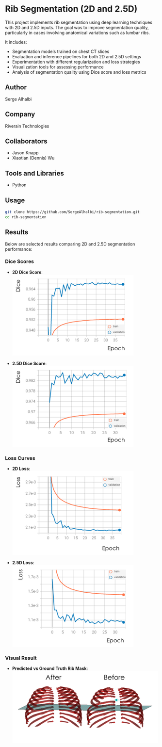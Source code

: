 # Rib Segmentation (2D and 2.5D)
This project implements rib segmentation using deep learning techniques with 2D and 2.5D inputs. The goal was to improve segmentation quality, particularly in cases involving anatomical variations such as lumbar ribs.

It includes:
- Segmentation models trained on chest CT slices
- Evaluation and inference pipelines for both 2D and 2.5D settings
- Experimentation with different regularization and loss strategies
- Visualization tools for assessing performance
- Analysis of segmentation quality using Dice score and loss metrics

## Author
Serge Alhalbi

## Company
Riverain Technologies

## Collaborators
- Jason Knapp  
- Xiaotian (Dennis) Wu

## Tools and Libraries
- Python

## Usage
```bash
git clone https://github.com/SergeAlhalbi/rib-segmentation.git
cd rib-segmentation
```

## Results
Below are selected results comparing 2D and 2.5D segmentation performance:

### Dice Scores
- **2D Dice Score**:  
  <img src="assets/2D/2DDice.png" width="400"/>

- **2.5D Dice Score**:  
  <img src="assets/2_5D/2_5DDice.png" width="400"/>

### Loss Curves
- **2D Loss**:  
  <img src="assets/2D/2DLoss.png" width="400"/>

- **2.5D Loss**:  
  <img src="assets/2_5D/2_5DLoss.png" width="400"/>
### Visual Result
- **Predicted vs Ground Truth Rib Mask**:  
  <img src="assets/results.png" width="800"/>
